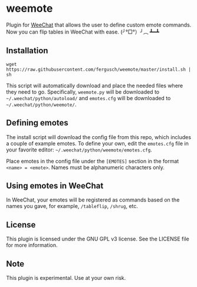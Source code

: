 # weemote

Plugin for [WeeChat](https://weechat.org) that allows the user to define custom emote commands. Now you can flip tables in WeeChat with ease. (╯°□°）╯︵ ┻━┻

## Installation
```
wget https://raw.githubusercontent.com/fergusch/weemote/master/install.sh | sh
```
This script will automatically download and place the needed files where they need to go. Specifically, `weemote.py` will be downloaded to 
`~/.weechat/python/autoload/` and `emotes.cfg` will be downloaded to `~/.weechat/python/weemote/`.

## Defining emotes
The install script will download the config file from this repo, which includes a couple of example emotes. To define your own, edit the `emotes.cfg` 
file in your favorite editor: `~/.weechat/python/weemote/emotes.cfg`.

Place emotes in the config file under the `[EMOTES]` section in the format `<name> = <emote>`. Names must be alphanumeric characters only.

## Using emotes in WeeChat
In WeeChat, your emotes will be registered as commands based on the names you gave, for example, `/tableflip`, `/shrug`, etc. 

## License
This plugin is licensed under the GNU GPL v3 license. See the LICENSE file for more information.

## Note
This plugin is experimental. Use at your own risk.
